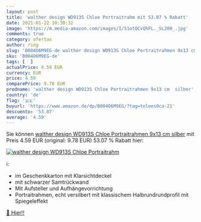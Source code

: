 ```yaml
---
layout: post
title: 'walther design WD913S Chloe Portraitrahm mit 53.07 % Rabatt'
date: 2021-01-22 10:30:32
image: 'https://m.media-amazon.com/images/I/51otOCvQhFL._SL200_.jpg'
comments: true
category: ofertas
author: ring
slug: 'B004O6M9EG-de walther design WD913S Chloe Portraitrahmen 9x13 cm silber'
sku: 'B004O6M9EG-de'
tags: [  ]
actualPrice: 4.59 EUR
currency: EUR
price: 4.59
comparePrice: 9.78 EUR
prodname: 'walther design WD913S Chloe Portraitrahmen 9x13 cm  silber'
country: 'de'
flag: '🇩🇪'
buyurl: 'https://www.amazon.de/dp/B004O6M9EG/?tag=tolees0ca-21'
descuento: '53.07'
average: '4.59'
---
```


Sie können [walther design WD913S Chloe Portraitrahmen 9x13 cm  silber](https://www.amazon.de/dp/B004O6M9EG/?tag=tolees0ca-21) mit Preis 4.59 EUR (original: 9.78 EUR) 53.07 % Rabatt hier:

[![walther design WD913S Chloe Portraitrahm](https://m.media-amazon.com/images/I/51otOCvQhFL._SL200_.jpg)](https://www.amazon.de/dp/B004O6M9EG/?tag=tolees0ca-21)

ℹ️:

- im Geschenkkarton mit Klarsichtdeckel
- mit schwarzer Samtrückwand
- Mit Aufsteller und Aufhängevorrichtung
- Portraitrahmen, echt versilbert mit klassischem Halbrundrundprofil mit Spiegeleffekt

[🛒 Hier!!](https://www.amazon.de/dp/B004O6M9EG/?tag=tolees0ca-21)
